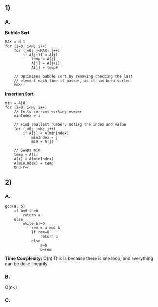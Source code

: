 ## 1)
### A.
**Bubble Sort**
```
MAX = N-1
for (i=0; i<N; i++)
	for (j=0; j<MAX; j++)
		if A[j+1] < A[j]
			temp = A[j]
			A[j] = A[j+1]
			A[j] = temp#
			
	// Optimises bubble sort by removing checking the last 
	// element each time it passes, as it has been sorted
	MAX--
```

**Insertion Sort**
```
min = A[0]
for (i=0; i<N; i++)
	// Setts current working number
	minIndex = i
	
	// Find smallest number, noting the index and value
	for (j=0; j<N; j++) 
		if A[j] < A[minIndex]
			minIndex = j
			min = A[j]
	
	// Swaps min
	temp = A(i)
	A(i) = A(minIndex)
	A(minIndex) = temp
	End-For
```

## 2)
### A.
```
gcd(a, b)
	if b=0 then
		return a
	else
		while b!=0
			rem = a mod b
			If rem=0
				return b
			else
				a=b
				b=rem
```
**Time Complexity:** O(n)
This is because there is one loop, and everything can be done linearily

### B.
O(n<)

### C.
